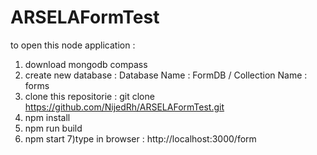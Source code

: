 # ARSELAFormTest
 to open this node application :
 1) download mongodb compass 
 2) create new database : Database Name : FormDB / Collection Name : forms
 3) clone this repositorie : git clone https://github.com/NijedRh/ARSELAFormTest.git
 4) npm install
 5) npm run build
 6) npm start
 7)type in browser : http://localhost:3000/form

